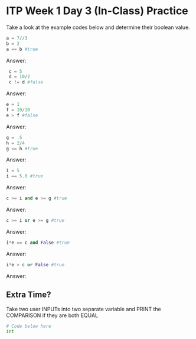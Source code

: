 # ITP Week 1 Day 3 (In-Class) Practice

Take a look at the example codes below and determine their boolean value.

```python
a = 7//3 
b = 2
a == b #true
```

Answer: 

```python
 c = 5
 d = 10/2
 c != d #false
```

Answer: 

```python
e = 1
f = 10/10
e > f #false
```

Answer: 

```python
g = .5
h = 2/4
g <= h #true
```

Answer: 

```python
i = 5
i == 5.0 #true
```

Answer: 

```python
c >= i and e >= g #true
```

Answer: 

```python
c >= i or e >= g #true
```

Answer: 

```python
i*e == c and False #true
```

Answer: 

```python
i*e > c or False #true
```

Answer: 

## Extra Time?

Take two user INPUTs into two separate variable and PRINT the COMPARISON if they are both EQUAL

```python
# Code below here
int


```